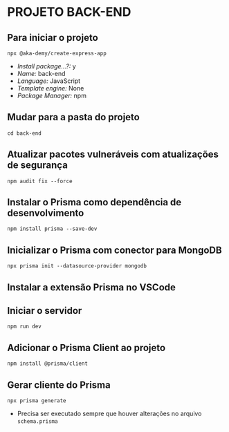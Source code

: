 # PROJETO BACK-END

## Para iniciar o projeto
`npx @aka-demy/create-express-app`
* _Install package...?:_ y
* _Name:_ back-end
* _Language:_ JavaScript
* _Template engine:_ None
* _Package Manager:_ npm

## Mudar para a pasta do projeto
`cd back-end`

## Atualizar pacotes vulneráveis com atualizações de segurança
`npm audit fix --force`

## Instalar o Prisma como dependência de desenvolvimento
`npm install prisma --save-dev`

## Inicializar o Prisma com conector para MongoDB
`npx prisma init --datasource-provider mongodb`

## Instalar a extensão Prisma no VSCode

## Iniciar o servidor
`npm run dev`

## Adicionar o Prisma Client ao projeto
`npm install @prisma/client`

## Gerar cliente do Prisma
`npx prisma generate`
- Precisa ser executado sempre que houver alterações no arquivo `schema.prisma`
